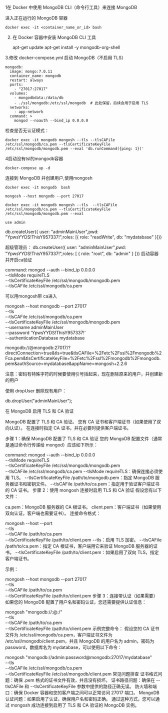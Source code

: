 1在 Docker 中使用 MongoDB CLI（命令行工具）来连接 MongoDB

进入正在运行的 MongoDB 容器

    docker exec -it <container_name_or_id> bash

2. 在 Docker 容器中安装 MongoDB CLI 工具

    apt-get update
    apt-get install -y mongodb-org-shell

3.修改 docker-compose.yml 启动 MongoDB（不启用 TLS）

    mongodb:
      image: mongo:7.0.11
      container_name: mongodb
      restart: always
      ports:
        - "27017:27017"
      volumes:
        - mongodbdata:/data/db
        - ./ssl/mongodb:/etc/ssl/mongodb  # 此处保留，后续会用于启用 TLS
      networks:
        - app-network
      command: >
        mongod --noauth --bind_ip 0.0.0.0

检查是否无认证模式： 

    docker exec -it mongodb mongosh --tls --tlsCAFile /etc/ssl/mongodb/ca.pem --tlsCertificateKeyFile /etc/ssl/mongodb/mongodb.pem --eval 'db.runCommand({ping: 1})'

4启动没有tsl的mongodb容器

    docker-compose up -d


连接到 MongoDB 并创建用户,使用mongosh

    docker exec -it mongodb  bash
    
    mongosh --host mongodb --port 27017 

    docker exec -it mongodb mongosh --tls  --tlsCAFile /etc/ssl/mongodb/ca.pem --tlsCertificateKeyFile /etc/ssl/mongodb/mongodb.pem --eval

    use admin

db.createUser({ user: "adminMainUser",pwd: "YpwsYYDS!ThisY957337!",roles: [{ role: "readWrite", db: "mydatabase" }]})

超级管理员：
db.createUser({ user: "adminMainUser",pwd: "YpwsYYDS!ThisY957337!",roles: [ { role: "root", db: "admin" } ]})
启动容器并开启ca验证

 command: mongod --auth --bind_ip 0.0.0.0 \
                  --tlsMode requireTLS \
                  --tlsCertificateKeyFile /etc/ssl/mongodb/mongodb.pem \
                  --tlsCAFile /etc/ssl/mongodb/ca.pem



可以用mongosh带 ca进入

mongosh --host mongodb --port 27017 \
        --tls \
        --tlsCAFile /etc/ssl/mongodb/ca.pem \
        --tlsCertificateKeyFile /etc/ssl/mongodb/mongodb.pem \
        --username adminMainUser \
        --password 'YpwsYYDS!ThisY957337!' \
        --authenticationDatabase mydatabase


mongodb://<credentials>@mongodb:27017/?directConnection=true&tls=true&tlsCAFile=%2Fetc%2Fssl%2Fmongodb%2Fca.pem&tlsCertificateKeyFile=%2Fetc%2Fssl%2Fmongodb%2Fmongodb.pem&authSource=mydatabase&appName=mongosh+2.2.6

注意：密码有特殊字符的时候要使用引号括起来，现在删除原来的用户，并创建新的用户

使用 dropUser 删除现有用户：

db.dropUser("adminMainUser");





在 MongoDB 启用 TLS 和 CA 验证


MongoDB 配置了 TLS 和 CA 验证。
您有 CA 证书和客户端证书（如果使用了双向认证）。
在连接时指定 CA 证书，并在必要时提供客户端证书。

步骤 1：确保 MongoDB 配置了 TLS 和 CA 验证
您的 MongoDB 配置文件（通常是通过命令行传递给 mongod）应该如下所示：


 
command: mongod --auth --bind_ip 0.0.0.0 \
                --tlsMode requireTLS \
                --tlsCertificateKeyFile /etc/ssl/mongodb/mongodb.pem \
                --tlsCAFile /etc/ssl/mongodb/ca.pem
		--tlsMode requireTLS：确保连接必须使用 TLS。
		--tlsCertificateKeyFile /path/to/mongodb.pem：指定 MongoDB 服务器证书和密钥文件。
		--tlsCAFile /path/to/ca.pem：指定用于验证客户端证书的 CA 证书。
步骤 2：使用 mongosh 连接时启用 TLS 和 CA 验证
假设您有以下文件：

ca.pem：MongoDB 服务器的 CA 根证书。
client.pem：客户端证书（如果使用双向认证，客户端也需要证书）。
连接命令格式：

 
mongosh --host <hostname> --port <port> \
        --tls \
        --tlsCAFile /path/to/ca.pem \
        --tlsCertificateKeyFile /path/to/client.pem
--tls：启用 TLS 加密。
--tlsCAFile /path/to/ca.pem：指定 CA 根证书，客户端用它来验证 MongoDB 服务器的证书。
--tlsCertificateKeyFile /path/to/client.pem：如果启用了双向 TLS，指定客户端证书。


示例：

 
mongosh --host mongodb --port 27017 \
        --tls \
        --tlsCAFile /path/to/ca.pem \
        --tlsCertificateKeyFile /path/to/client.pem
步骤 3：连接带认证（如果需要）
如果您的 MongoDB 配置了用户名和密码认证，您还需要提供认证信息：

 
 
mongosh "mongodb://<username>:<password>@<hostname>:<port>/<database>" \
        --tls \
        --tlsCAFile /path/to/ca.pem \
        --tlsCertificateKeyFile /path/to/client.pem
示例完整命令：
假设您的 CA 证书文件为 /etc/ssl/mongodb/ca.pem，客户端证书文件为 /etc/ssl/mongodb/client.pem，并且 MongoDB 的用户名为 admin，密码为 password，数据库名为 mydatabase，可以使用以下命令：


 
mongosh "mongodb://admin:password@mongodb:27017/mydatabase" \
        --tls \
        --tlsCAFile /etc/ssl/mongodb/ca.pem \
        --tlsCertificateKeyFile /etc/ssl/mongodb/client.pem
常见问题排查
证书格式问题：确保 .pem 格式的证书文件有效，并且没有损坏。
证书路径问题：确保在 --tlsCAFile 和 --tlsCertificateKeyFile 参数中提供的路径正确无误。
防火墙和端口：确保 Docker 容器和您的客户端之间可以正常访问 27017 端口。
MongoDB 认证问题：如果启用了认证，确保用户名和密码正确。
通过这种方式，您可以通过 mongosh 成功连接到启用了 TLS 和 CA 验证的 MongoDB 实例。







<!--stackedit_data:
eyJoaXN0b3J5IjpbLTUxNTMzNzcwNV19
-->